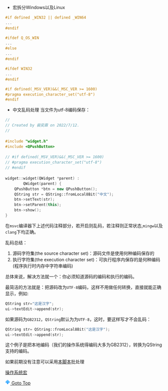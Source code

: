 - 宏拆分Windows以及Linux
```cpp
#if defined _WIN32 || defined _WIN64
...
#endif
```

```cpp
#ifdef Q_OS_WIN
...
#else
...
#endif
```

```cpp
#ifdef WIN32
...
#endif
```

```cpp
#if defined(_MSV_VER)&&(_MSC_VER >= 1600)
#pragma execution_character_set("utf-8")
#endif
```


- 中文乱码处理
当文件为utf-8编码保存：
```cpp
//
// Created by 裴奕霖 on 2022/7/12.
//

#include "widget.h"
#include <QPushButton>

// #if defined(_MSV_VER)&&(_MSC_VER >= 1600)
// #pragma execution_character_set("utf-8")
// #endif

widget::widget(QWidget *parent) :
        QWidget(parent) {
    QPushButton *btn = new QPushButton();
    QString str = QString::fromLocal8Bit("中文");
    btn->setText(str);
    btn->setParent(this);
    btn->show();
}
```
在`msvc`编译器下上述代码注释部分，若开启则乱码，若注释则正常状态,`mingw`以及`clang`下均正确。

乱码总结：
1. 源码字符集(the source character set)：源码文件是使用何种编码保存的
2. 执行字符集(the execution character set)：可执行程序内保存的是何种编码(程序执行时内存中字符串编码)

总体来说，解决方法就一个：你必须知道源码的编码和执行的编码。

最简洁的方法就是：把源码改为`UTF-8`编码，这样不用做任何转换，直接就能正确显示，例如:
```cpp
QString str="这是汉字";
ui->textEdit->append(str);
```
如果源码为`GB2312`，`QString`默认为为`UTF-8`，这时，要这样写才不会乱码：

```cpp
QString str= QString::fromLocal8Bit("这是汉字");
ui->textEdit->append(str);
```
这个例子是把本地编码（我们的操作系统得编码大多为GB2312），转换为QString支持的编码。

如果前期没有注意可以采用[本脚本](../../code/Python/gbk2utf-8/main.py)批处理











[操作系统宏](https://sourceforge.net/p/predef/wiki/OperatingSystems/)


[![top] Goto Top](#table-of-contents)




[top]: up.png
